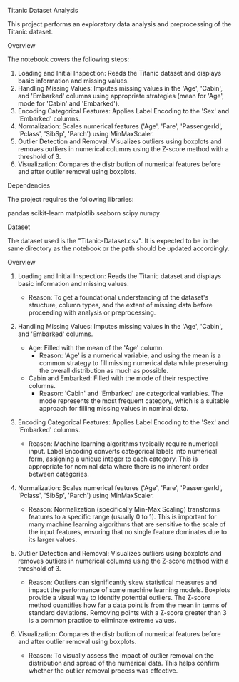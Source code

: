Titanic Dataset Analysis

This project performs an exploratory data analysis and preprocessing of the Titanic dataset.

Overview

The notebook covers the following steps:

1. Loading and Initial Inspection: Reads the Titanic dataset and displays basic information and missing values.
2. Handling Missing Values: Imputes missing values in the 'Age', 'Cabin', and 'Embarked' columns using appropriate strategies (mean for 'Age', mode for 'Cabin' and 'Embarked').
3. Encoding Categorical Features: Applies Label Encoding to the 'Sex' and 'Embarked' columns.
4. Normalization: Scales numerical features ('Age', 'Fare', 'PassengerId', 'Pclass', 'SibSp', 'Parch') using MinMaxScaler.
5. Outlier Detection and Removal: Visualizes outliers using boxplots and removes outliers in numerical columns using the Z-score method with a threshold of 3.
6. Visualization: Compares the distribution of numerical features before and after outlier removal using boxplots.

Dependencies

The project requires the following libraries:

pandas
scikit-learn
matplotlib
seaborn
scipy
numpy

Dataset

The dataset used is the "Titanic-Dataset.csv". It is expected to be in the same directory as the notebook or the path should be updated accordingly.


Overview

1. Loading and Initial Inspection: Reads the Titanic dataset and displays basic information and missing values.
   - Reason: To get a foundational understanding of the dataset's structure, column types, and the extent of missing data before proceeding with analysis or preprocessing.

2. Handling Missing Values: Imputes missing values in the 'Age', 'Cabin', and 'Embarked' columns.
   - Age: Filled with the mean of the 'Age' column.
     - Reason: 'Age' is a numerical variable, and using the mean is a common strategy to fill missing numerical data while preserving the overall distribution as much as possible.
   - Cabin and Embarked: Filled with the mode of their respective columns.
     - Reason: 'Cabin' and 'Embarked' are categorical variables. The mode represents the most frequent category, which is a suitable approach for filling missing values in nominal data.

3. Encoding Categorical Features: Applies Label Encoding to the 'Sex' and 'Embarked' columns.
   - Reason: Machine learning algorithms typically require numerical input. Label Encoding converts categorical labels into numerical form, assigning a unique integer to each category. This is appropriate for nominal data where there is no inherent order between categories.

4. Normalization: Scales numerical features ('Age', 'Fare', 'PassengerId', 'Pclass', 'SibSp', 'Parch') using MinMaxScaler.
   - Reason: Normalization (specifically Min-Max Scaling) transforms features to a specific range (usually 0 to 1). This is important for many machine learning algorithms that are sensitive to the scale of the input features, ensuring that no single feature dominates due to its larger values.

5. Outlier Detection and Removal: Visualizes outliers using boxplots and removes outliers in numerical columns using the Z-score method with a threshold of 3.
   - Reason: Outliers can significantly skew statistical measures and impact the performance of some machine learning models. Boxplots provide a visual way to identify potential outliers. The Z-score method quantifies how far a data point is from the mean in terms of standard deviations. Removing points with a Z-score greater than 3 is a common practice to eliminate extreme values.

6. Visualization: Compares the distribution of numerical features before and after outlier removal using boxplots.
   - Reason: To visually assess the impact of outlier removal on the distribution and spread of the numerical data. This helps confirm whether the outlier removal process was effective.

